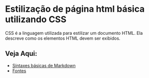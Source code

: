 # Estilização de página html básica utilizando CSS
CSS é a linguagem utilizada para estilizar um documento HTML. Ela descreve como os elementos HTML devem ser exibidos.

## Veja Aqui:
- [Síntaxes básicas de Markdown](https://www.markdownguide.org/basic-syntax/)
- [Fontes](https://www.w3.org/Style/Examples/007/fonts.pt_BR.html)

